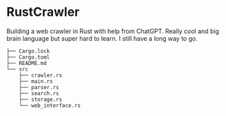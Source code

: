 # RustCrawler

Building a web crawler in Rust with help from ChatGPT. Really cool and big brain language but super hard to learn. I still have a long way to go.

```
├── Cargo.lock
├── Cargo.toml
├── README.md
└── src
    ├── crawler.rs
    ├── main.rs
    ├── parser.rs
    ├── search.rs
    ├── storage.rs
    └── web_interface.rs
```
